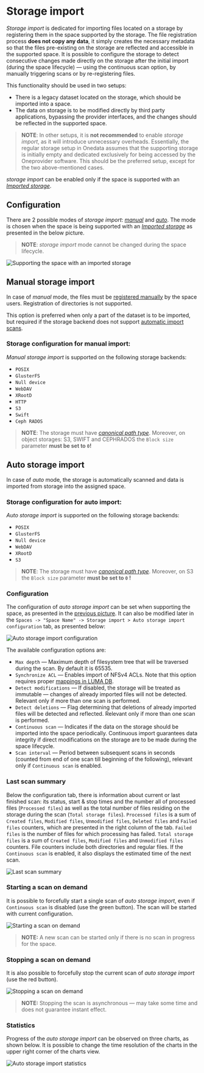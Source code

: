 # Storage import

*Storage import* is dedicated for importing files located on a storage by registering them in the space supported by
the storage. The file registration process **does not copy any data**, it simply creates the necessary metadata so that
the files pre-existing on the storage are reflected and accessible in the supported space. It is possible to configure
the storage to detect consecutive changes made directly on the storage after the initial import (during the space
lifecycle) — using the continuous scan option, by manually triggering scans or by re-registering files.

This functionality should be used in two setups:

* There is a legacy dataset located on the storage, which should be imported into a space.
* The data on storage is to be modified directly by third party applications, bypassing
  the provider interfaces, and the changes should be reflected in the supported space.

> **NOTE**: In other setups, it is **not recommended** to enable *storage import*, as it will introduce unnecessary
> overheads. Essentially, the regular storage setup in Onedata assumes that the supporting storage is initially empty
> and dedicated exclusively for being accessed by the Oneprovider software. This should be the preferred setup, except
> for the two above-mentioned cases.

*storage import* can be enabled only if the space is supported with an [*Imported storage*](storages.md#imported-storage).

## Configuration

There are 2 possible modes of *storage import*: [*manual*](#manual-storage-import) and [*auto*](#auto-storage-import).
The mode is chosen when the space is being supported with an [*Imported storage*](storages.md#imported-storage)
as presented in the below picture.

> **NOTE**: *storage import* mode cannot be changed during the space lifecycle.

![Supporting the space with an imported storage](../../../../images/admin-guide/oneprovider/configuration/storage-import/storage_import_config.png#screenshot)

## Manual storage import

In case of *manual* mode, the files must be [registered manually](../../../user-guide/file-registration.md) by the space users.
Registration of directories is not supported.

This option is preferred when only a part of the dataset is to be imported, but required if the storage backend does
not support [automatic import scans](#auto-storage-import).

### Storage configuration for manual import:

*Manual storage import* is supported on the following storage backends:

* `POSIX`
* `GlusterFS`
* `Null device`
* `WebDAV`
* `XRootD`
* `HTTP`
* `S3`
* `Swift`
* `Ceph RADOS`

> **NOTE**: The storage must have [*canonical path type*](storages.md#storage-path-type).
> Moreover, on object storages: S3, SWIFT and CEPHRADOS the `Block size` parameter **must be set to `0`!**

## Auto storage import

In case of *auto* mode, the storage is automatically scanned and data is imported from storage into the
assigned space.

### Storage configuration for auto import:

*Auto storage import* is supported on the following storage backends:

* `POSIX`
* `GlusterFS`
* `Null device`
* `WebDAV`
* `XRootD`
* `S3`

> **NOTE**: The storage must have [*canonical path type*](storages.md#storage-path-type).
> Moreover, on S3 the `Block size` parameter **must be set to `0` !**

### Configuration

The configuration of *auto storage import* can be set when supporting the space, as presented in the
[previous picture](#configuration). It can also be modified later in the
`Spaces -> "Space Name" -> Storage import > Auto storage import configuration` tab, as presented below:

![Auto storage import configuration](../../../../images/admin-guide/oneprovider/configuration/storage-import/auto_storage_import_config.png#screenshot)

The available configuration options are:

* `Max depth` — Maximum depth of filesystem tree that will be traversed during the scan. By default it is 65535.
* `Synchronize ACL` — Enables import of NFSv4 ACLs. Note that this option requires proper [mappings in LUMA DB](luma.md#imported-storages).
* `Detect modifications` — If disabled, the storage will be treated as immutable — changes of already imported files
  will not be detected. Relevant only if more than one scan is performed.
* `Detect deletions` — Flag determining that deletions of already imported files will be detected and reflected.
  Relevant only if more than one scan is performed.
* `Continuous scan` — Indicates if the data on the storage should be imported into the space periodically. Continuous
  import guarantees data integrity if direct modifications on the storage are to be made during the space lifecycle.
* `Scan interval` — Period between subsequent scans in seconds (counted from end of one scan till beginning of the following),
  relevant only if `Continuous scan` is enabled.

### Last scan summary

Below the configuration tab, there is information about current or last finished scan: its status, start & stop times
and the number all of processed files (`Processed files`) as well as the total number of files residing on the storage
during the scan (`Total storage files`).
`Processed files` is a sum of `Created files`, `Modified files`, `Unmodified files`, `Deleted files` and `Failed files`
counters, which are presented in the right column of the tab. `Failed files` is the number of files for which processing has failed.
`Total storage files` is a sum of `Created files`, `Modified files` and `Unmodified files` counters.
File counters include both directories and regular files.
If the `Continuous scan` is enabled, it also displays the estimated time of the next scan.

![Last scan summary](../../../../images/admin-guide/oneprovider/configuration/storage-import/auto_storage_import_info.png#screenshot)

### Starting a scan on demand

It is possible to forcefully start a single scan of *auto storage import*, even if `Continuous scan` is disabled
(use the green button). The scan will be started with current configuration.

![Starting a scan on demand](../../../../images/admin-guide/oneprovider/configuration/storage-import/auto_storage_import_info.png#screenshot)

> **NOTE:** A new scan can be started only if there is no scan in progress for the space.

### Stopping a scan on demand

It is also possible to forcefully stop the current scan of *auto storage import* (use the red button).

![Stopping a scan on demand](../../../../images/admin-guide/oneprovider/configuration/storage-import/auto_storage_import_stop.png#screenshot)

> **NOTE:** Stopping the scan is asynchronous — may take some time and does not guarantee instant effect.

### Statistics

Progress of the *auto storage import* can be observed on three charts, as shown below.
It is possible to change the time resolution of the charts in the upper right corner of the charts view.

![Auto storage import statistics](../../../../images/admin-guide/oneprovider/configuration/storage-import/auto_storage_import_stats.png#screenshot)
